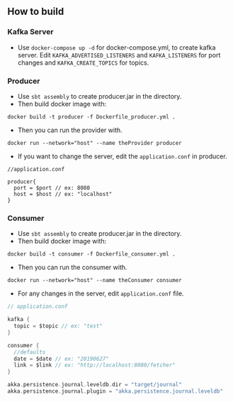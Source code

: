 ## How to build

### Kafka Server

- Use `docker-compose up -d` for docker-compose.yml, to create kafka server. Edit `KAFKA_ADVERTISED_LISTENERS` and `KAFKA_LISTENERS` for port changes and `KAFKA_CREATE_TOPICS` for topics.

### Producer

- Use `sbt assembly` to create producer.jar in the directory.
- Then build docker image with:
```
docker build -t producer -f Dockerfile_producer.yml .
```
- Then you can run the provider with.
```
docker run --network="host" --name theProvider producer
```
- If you want to change the server, edit the `application.conf` in producer.
```
//application.conf

producer{
  port = $port // ex: 8080
  host = $host // ex: "localhost"
}
```

### Consumer
- Use `sbt assembly` to create producer.jar in the directory.
- Then build docker image with:
```
docker build -t consumer -f Dockerfile_consumer.yml .
```
- Then you can run the consumer with.
```
docker run --network="host" --name theConsumer consumer
```
- For any changes in the server, edit `application.conf` file.

```scala
// application.conf

kafka {
  topic = $topic // ex: "test"
}

consumer {
  //defaults
  date = $date // ex: "20190627"
  link = $link // ex: "http://localhost:8080/fetcher"
}

akka.persistence.journal.leveldb.dir = "target/journal"
akka.persistence.journal.plugin = "akka.persistence.journal.leveldb"
```

